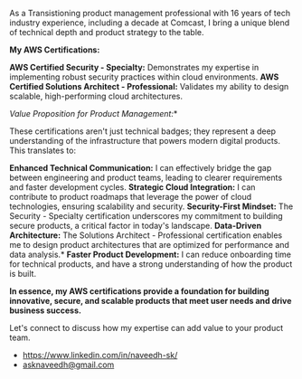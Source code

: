 As a Transistioning product management professional with 16 years of tech industry experience, including a decade at Comcast, I bring a unique blend of technical depth and product strategy to the table. 

**My AWS Certifications:**

  **AWS Certified Security - Specialty:** Demonstrates my expertise in implementing robust security practices within cloud environments.
  **AWS Certified Solutions Architect - Professional:** Validates my ability to design scalable, high-performing cloud architectures.

 *Value Proposition for Product Management:**

These certifications aren't just technical badges; they represent a deep understanding of the infrastructure that powers modern digital products. This translates to:

 **Enhanced Technical Communication:** I can effectively bridge the gap between engineering and product teams, leading to clearer requirements and faster development cycles.
 **Strategic Cloud Integration:** I can contribute to product roadmaps that leverage the power of cloud technologies, ensuring scalability and security.
 **Security-First Mindset:** The Security - Specialty certification underscores my commitment to building secure products, a critical factor in today's landscape.
 **Data-Driven Architecture:** The Solutions Architect - Professional certification enables me to design product architectures that are optimized for performance and data analysis.* **Faster Product Development:** I can reduce onboarding time for technical products, and have a strong understanding of how the product is built.

**In essence, my AWS certifications provide a foundation for building innovative, secure, and scalable products that meet user needs and drive business success.**

Let's connect to discuss how my expertise can add value to your product team.

* https://www.linkedin.com/in/naveedh-sk/
* asknaveedh@gmail.com
